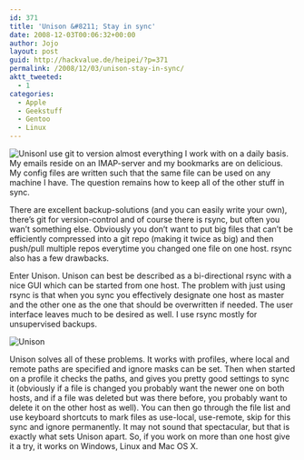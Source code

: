 ```yaml
---
id: 371
title: 'Unison &#8211; Stay in sync'
date: 2008-12-03T00:06:32+00:00
author: Jojo
layout: post
guid: http://hackvalue.de/heipei/?p=371
permalink: /2008/12/03/unison-stay-in-sync/
aktt_tweeted:
  - 1
categories:
  - Apple
  - Geekstuff
  - Gentoo
  - Linux
---
```

<img data-echo="/weblog/unison.gif" alt="Unison" class="alignleft" />I use git to version almost everything I work with on a daily basis. My emails reside on an IMAP-server and my bookmarks are on delicious. My config files are written such that the same file can be used on any machine I have. The question remains how to keep all of the other stuff in sync.
  
There are excellent backup-solutions (and you can easily write your own), there&#8217;s git for version-control and of course there is rsync, but often you wan&#8217;t something else. Obviously you don&#8217;t want to put big files that can&#8217;t be efficiently compressed into a git repo (making it twice as big) and then push/pull multiple repos everytime you changed one file on one host. rsync also has a few drawbacks.
  
Enter Unison. Unison can best be described as a bi-directional rsync with a nice GUI which can be started from one host. The problem with just using rsync is that when you sync you effectively designate one host as master and the other one as the one that should be overwritten if needed. The user interface leaves much to be desired as well. I use rsync mostly for unsupervised backups.
  
<img data-echo="/weblog/unison_macos.png" alt="Unison" class="aligncenter" />
  
Unison solves all of these problems. It works with profiles, where local and remote paths are specified and ignore masks can be set. Then when started on a profile it checks the paths, and gives you pretty good settings to sync it (obviously if a file is changed you probably want the newer one on both hosts, and if a file was deleted but was there before, you probably want to delete it on the other host as well). You can then go through the file list and use keyboard shortcuts to mark files as use-local, use-remote, skip for this sync and ignore permanently. It may not sound that spectacular, but that is exactly what sets Unison apart. So, if you work on more than one host give it a try, it works on Windows, Linux and Mac OS X.
